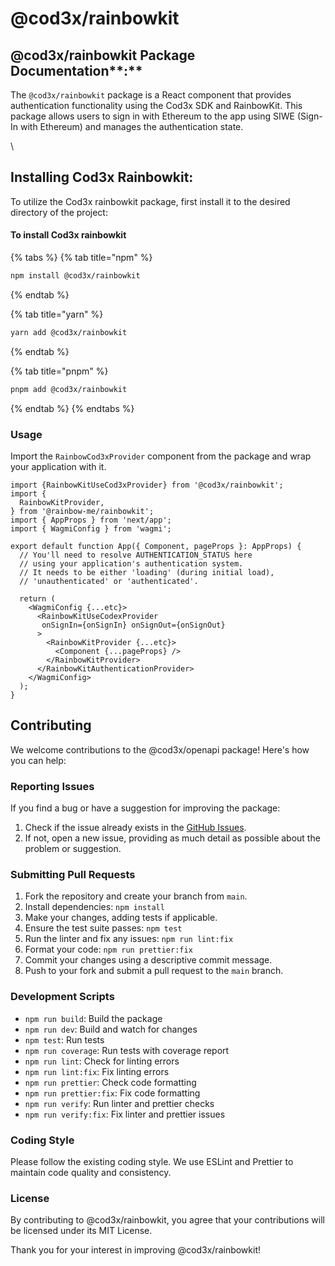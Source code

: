 # @cod3x/rainbowkit

## @cod3x/rainbowkit Package Documentation**:**

The `@cod3x/rainbowkit` package is a React component that provides authentication functionality using the Cod3x SDK and RainbowKit. This package allows users to sign in with Ethereum to the app using SIWE (Sign-In with Ethereum) and manages the authentication state.

\


## **Installing Cod3x Rainbowkit:**

To utilize the Cod3x rainbowkit package, first install it to the desired directory of the project:

#### To install Cod3x rainbowkit

{% tabs %}
{% tab title="npm" %}
```bash
npm install @cod3x/rainbowkit
```
{% endtab %}

{% tab title="yarn" %}
```bash
yarn add @cod3x/rainbowkit
```
{% endtab %}

{% tab title="pnpm" %}
```bash
pnpm add @cod3x/rainbowkit
```
{% endtab %}
{% endtabs %}



### Usage

Import the `RainbowCod3xProvider` component from the package and wrap your application with it.



```tsx
import {RainbowKitUseCod3xProvider} from '@cod3x/rainbowkit';
import {
  RainbowKitProvider,
} from '@rainbow-me/rainbowkit';
import { AppProps } from 'next/app';
import { WagmiConfig } from 'wagmi';

export default function App({ Component, pageProps }: AppProps) {
  // You'll need to resolve AUTHENTICATION_STATUS here
  // using your application's authentication system.
  // It needs to be either 'loading' (during initial load),
  // 'unauthenticated' or 'authenticated'.

  return (
    <WagmiConfig {...etc}>
      <RainbowKitUseCodexProvider
       onSignIn={onSignIn} onSignOut={onSignOut}
      >
        <RainbowKitProvider {...etc}>
          <Component {...pageProps} />
        </RainbowKitProvider>
      </RainbowKitAuthenticationProvider>
    </WagmiConfig>
  );
}
```


## Contributing

We welcome contributions to the @cod3x/openapi package! Here's how you can help:

### Reporting Issues

If you find a bug or have a suggestion for improving the package:

1. Check if the issue already exists in the [GitHub Issues](https://github.com/your-repo/issues).
2. If not, open a new issue, providing as much detail as possible about the problem or suggestion.

### Submitting Pull Requests

1. Fork the repository and create your branch from `main`.
2. Install dependencies: `npm install`
3. Make your changes, adding tests if applicable.
4. Ensure the test suite passes: `npm test`
5. Run the linter and fix any issues: `npm run lint:fix`
6. Format your code: `npm run prettier:fix`
7. Commit your changes using a descriptive commit message.
8. Push to your fork and submit a pull request to the `main` branch.

### Development Scripts

- `npm run build`: Build the package
- `npm run dev`: Build and watch for changes
- `npm test`: Run tests
- `npm run coverage`: Run tests with coverage report
- `npm run lint`: Check for linting errors
- `npm run lint:fix`: Fix linting errors
- `npm run prettier`: Check code formatting
- `npm run prettier:fix`: Fix code formatting
- `npm run verify`: Run linter and prettier checks
- `npm run verify:fix`: Fix linter and prettier issues

### Coding Style

Please follow the existing coding style. We use ESLint and Prettier to maintain code quality and consistency.

### License

By contributing to @cod3x/rainbowkit, you agree that your contributions will be licensed under its MIT License.

Thank you for your interest in improving @cod3x/rainbowkit!